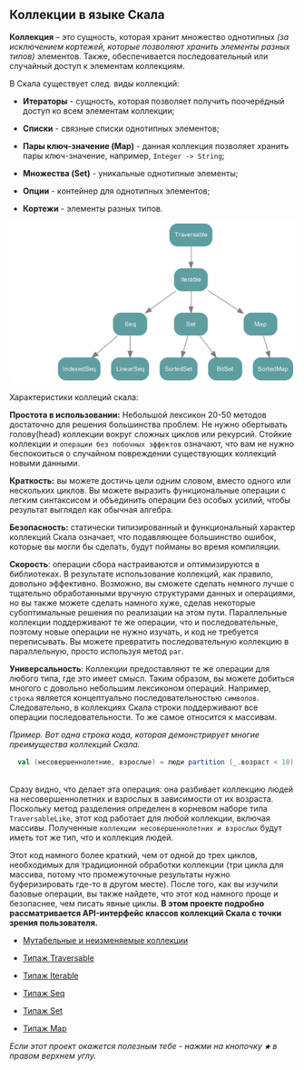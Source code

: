 ## Коллекции в языке Скала

**Коллекция** – это сущность, которая хранит множество однотипных _(за исключением кортежей, которые позволяют хранить элементы 
разных типов)_ элементов. Также, обеспечивается последовательный или случайный доступ к элементам коллекциям.

В Скала существует след. виды коллекций:

* **Итераторы**  - сущность, которая позволяет получить поочерёдный доступ ко всем элементам коллекции;

* **Списки** - связные списки однотипных элементов;

* **Пары ключ-значение (Map)** - данная коллекция позволяет хранить пары ключ-значение, например, `Integer -> String`;

* **Множества (Set)** - уникальные однотипные элементы;

* **Опции** - контейнер для однотипных элементов;

* **Кортежи** - элементы разных типов.

![alt text](https://github.com/steklopod/Collections/blob/master/src/main/resources/images/collections.png "collections")

Характеристики коллеций скала:

**Простота в использовании:** Небольшой лексикон 20-50 методов достаточно для решения большинства проблем. Не нужно 
обертывать голову(head) коллекции вокруг сложных циклов или рекурсий. Стойкие коллекции и `операции без побочных эффектов`
 означают, что вам не нужно беспокоиться о случайном повреждении существующих коллекций новыми данными. 

**Краткость:** вы можете достичь цели одним словом, вместо одного или нескольких циклов. 
Вы можете выразить функциональные операции с легким синтаксисом и объединить операции без особых усилий, чтобы результат 
выглядел как обычная алгебра.

**Безопасность:** статически типизированный и функциональный характер коллекций Скала означает, что подавляющее 
большинство ошибок, которые вы могли бы сделать, будут пойманы во время компиляции. 

**Скорость**: операции сбора настраиваются и оптимизируются в библиотеках. В результате использование коллекций, 
как правило, довольно эффективно. Возможно, вы сможете сделать немного лучше с тщательно обработанными вручную 
структурами данных и операциями, но вы также можете сделать намного хуже, сделав некоторые субоптимальные решения 
по реализации на этом пути. Параллельные коллекции поддерживают те же операции, что и последовательные, поэтому 
 новые операции не нужно изучать, и код не требуется переписывать. Вы можете превратить последовательную коллекцию 
 в параллельную, просто используя метод `par`.

**Универсальность**: Коллекции предоставляют те же операции для любого типа, где это имеет смысл. Таким образом, 
вы можете добиться многого с довольно небольшим лексиконом операций. Например, `строка` является концептуально 
последовательностью `символов`. Следовательно, в коллекциях Скала строки поддерживают все операции последовательности.
 То же самое относится к массивам.

_Пример. Вот одна строка кода, которая демонстрирует многие преимущества коллекций Скала._

<!-- code -->
```scala
  val (несовершеннолетние, взрослые) = люди partition (_.возраст < 18)
  
```

Сразу видно, что делает эта операция: она разбивает коллекцию людей на несовершеннолетних и взрослых в зависимости от 
их возраста. Поскольку метод разделения определен в корневом наборе типа `TraversableLike`, этот код работает для любой 
коллекции, включая массивы. Полученные `коллекции несовершеннолетних и взрослых` будут иметь тот же тип, что и коллекция людей.

Этот код намного более краткий, чем от одной до трех циклов, необходимых для традиционной обработки коллекции 
(три цикла для массива, потому что промежуточные результаты нужно буферизировать где-то в другом месте).
 После того, как вы изучили базовые операции, вы также найдете, что этот код намного проще и безопаснее, чем писать явные циклы. 
**В этом проекте подробно рассматривается API-интерфейс классов коллекций Скала с точки зрения пользователя.** 

* [Мутабельные и неизменяемые коллекции](https://github.com/steklopod/Collections/blob/master/src/main/resources/readmes/mutable_immutable.md)

* [Типаж Traversable](https://github.com/steklopod/Collections/blob/master/src/main/resources/readmes/Traversable.md)

* [Типаж Iterable](https://github.com/steklopod/Collections/blob/master/src/main/resources/readmes/Iterable.md)

* [Типаж Seq](https://github.com/steklopod/Collections/blob/master/src/main/resources/readmes/Seq.md)

* [Типаж Set](https://github.com/steklopod/Collections/blob/master/src/main/resources/readmes/Set.md)

* [Типаж Map](https://github.com/steklopod/Collections/blob/master/src/main/resources/readmes/Map.md)


_Если этот проект окажется полезным тебе - нажми на кнопочку **`★`** в правом верхнем углу._

